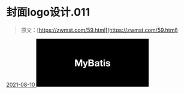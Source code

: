 <!--yml
category: 未分类
date: 0001-01-01 00:00:00
--->

# 封面logo设计.011

> 原文：[https://zwmst.com/59.html](https://zwmst.com/59.html)

   [ <time datetime="2021-08-10T16:40:26+08:00"> 2021-08-10 </time> ](https://zwmst.com/%e5%b0%81%e9%9d%a2logo%e8%ae%be%e8%ae%a1-011)  [![](img/52172116220c8c23e1a4407047fe6409.png)](https://zwmst.com/wp-content/uploads/2021/08/1628584826-a2f9dd8bb596197.jpeg)